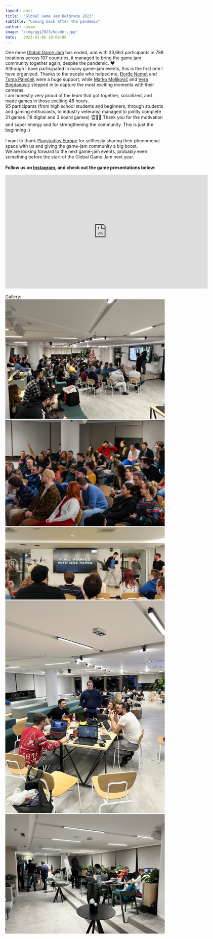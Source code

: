 ```yaml
---
layout: post
title:  "Global Game Jam Belgrade 2023"
subtitle: "Coming back after the pandemic"
author: savam
image: "/img/ggj2023/header.jpg"
date:   2023-02-06 18:00:00
---
```


One more [Global Game Jam](https://globalgamejam.org/) has ended, and with 33,663 participants in 788 locations across 107 countries, it managed to bring the game jam community together again, despite the pandemic. ❤️<br />
Although I have participated in many game-jam events, this is the first one I have organized. Thanks to the people who helped me, [Đorđe Nemet](https://www.linkedin.com/in/djordjenemet/) and [Toma Paleček](https://www.linkedin.com/in/tomapalecek/) were a huge support, while [Marko Moljković](https://www.linkedin.com/in/marko-moljkovi%C4%87-250718201/) and [Vera Bogdanović](https://www.linkedin.com/in/vera-bogdanovi%C4%87-66a94b227/) stepped in to capture the most exciting moments with their cameras.
<br />
I am honestly very proud of the team that got together, socialized, and made games in those exciting 48 hours.<br />
95 participants (from high school students and beginners, through students and gaming enthusiasts, to industry veterans) managed to jointly complete 21 games (18 digital and 3 board games) 🏆🚀💪
Thank you for the motivation and super energy and for strengthening the community. This is just the beginning :)<br />
<br />
I want to thank [Playstudios Europe](https://www.linkedin.com/company/playstudios-europe/) for selflessly sharing their phenomenal space with us and giving the game-jam community a big boost.<br />
We are looking forward to the next game-jam events, probably even something before the start of the Global Game Jam next year.<br />
<br />
**Follow us on [Instagram](https://www.instagram.com/ggj_belgrade/), and check out the game presentations below:**<br />
<iframe width="640" height="360" src="https://www.youtube.com/embed/5fXrFLpWSY0?rel=0" frameborder="0" allowfullscreen></iframe><br />

Gallery:<br />
<img class="def_image" src="/img/ggj2023/p1.jpg" />
<img class="def_image" src="/img/ggj2023/p3.jpg" />
<img class="def_image" src="/img/ggj2023/p4.jpg" />
<img class="def_image" src="/img/ggj2023/p5.jpg" />
<img class="def_image" src="/img/ggj2023/p6.jpg" />
